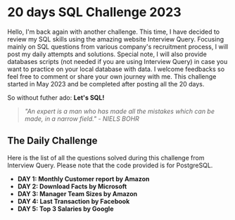 # 20 days SQL Challenge 2023  

Hello, I'm back again with another challenge. This time, I have decided to review my SQL skills using the amazing website Interview Query. Focusing mainly on SQL questions from various company's recruitment process, I will post my daily attempts and solutions. Special note, I will also provide databases scripts (not needed if you are using Interview Query) in case you want to practice on your local database with data. I welcome feedbacks so feel free to comment or share your own journey with me. This challenge started in May 2023 and be completed after posting all the 20 days.  

So without futher ado: **Let's SQL!**  

 > *"An expert is a man who has made all the mistakes which can be made, in a narrow field." - NIELS BOHR*  
  
## The Daily Challenge
  
Here is the list of all the questions solved during this challenge from Interview Query. Please note that the code provided is for PostgreSQL. 

- **DAY 1: Monthly Customer report by Amazon**  
- **DAY 2: Download Facts by Microsoft**  
- **DAY 3: Manager Team Sizes by Amazon**  
- **DAY 4: Last Transaction by Facebook**  
- **DAY 5: Top 3 Salaries by Google**  
